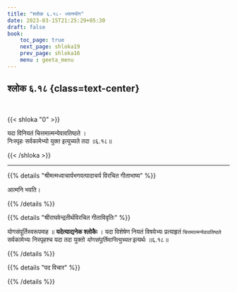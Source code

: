 ```yaml
---
title: "श्लोक ६.१८- ध्यानयोग"
date: 2023-03-15T21:25:29+05:30
draft: false
book:
    toc_page: true
    next_page: shloka19
    prev_page: shloka16
    menu : geeta_menu
---
```




## श्लोक ६.१८ {class=text-center}

<br/>

{{< shloka  "0"  >}}

यदा विनियतं चित्तमात्मन्येवावतिष्ठते ।  
निःस्पृहः सर्वकामेभ्यो युक्त इत्युच्यते तदा ॥६.१८॥

{{< /shloka >}}

---


{{% details "श्रीमत्मध्वाचार्यभगवत्पादाचर्य विरचित  गीताभाष्य" %}}

आत्मनि भवति।

{{% /details %}}



{{% details "श्रीराघवेन्द्रतीर्थविरचित गीताविवृतिः" %}}

योगसंपूर्तिस्वरूपमाह ॥ **यदेत्याद्यनेक श्लोकैः** । यदा विशेषेण नियतं
विषयेभ्यः प्रत्याहृतं `चित्तमात्मन्येवावतिष्ठते` सर्वकामेभ्यः निस्पृहश्च यदा तदा
युक्तो *योगसंपूर्तिमानित्युच्यत* इत्यर्थः ॥६.१८॥

{{% /details %}}



{{% details "पद विचार" %}}


{{% /details %}}
